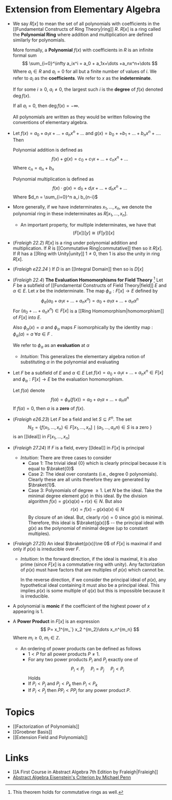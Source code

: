 # Extension from Elementary Algebra
* We say $R[x]$ to mean the set of all polynomials with coefficients in the [[Fundamental Constructs of Ring Theory|ring]] $R$.  $R[x]$ is a ring called the **Polynomial Ring** where addition and multiplication are defined similarly for polynomials.
  
  More formally, a **Polynomial** $f(x)$ with coefficients in $R$ is an infinite formal sum 
  $$
  \sum_{i=0}^\infty a_ix^i  = a_0 + a_1x+\dots +a_nx^n+\dots
  $$
  Where $a_i\in R$ and $a_i=0$ for all but a finite number of values of $i$. We refer to $a_i$ as the **coefficients**. We refer to $x$ as the **indeterminate**.
  
  If for some $i\ge 0$, $a_i\ne 0$, the largest such $i$ is the **degree** of $f(x)$ denoted $\deg f(x)$.
  
  If all $a_i=0$, then $\deg f(x)=-\infty$. 
  
  All polynomials are written as they would be written following the conventions of elementary algebra.

* Let $f(x)=a_0+a_1x+\dots +a_nx^n + \dots$ and $g(x) = b_0 ++b_1 + \dots + b_nx^n + \dots$. Then 
  
  Polynomial addition is defined as 
  $$
  f(x) + g(x) = c_0 + c_1x + \dots + c_nx^n + \dots
  $$
  Where $c_n=a_n + b_n$
  
  Polynomial multiplication is defined as
  $$
  f(x)\cdot g(x) = d_0+ d_ix + \dots + d_nx^n +\dots 
  $$
  Where $d_n = \sum_{i=0}^n a_i b_{n-i}$ 
* More generally, if we have indeterminates $x_1,\dots,x_n$, we denote the polynomial ring in these indeterminates as $R[x_1,\dots,x_n]$.
	* An important property, for multiple indeterminates, we have that
	  $$
	  (F[x])[y] \cong (F[y])[x]
	  $$

* (*Fraleigh 22.2*) $R[x]$ is a ring under polynomial addition and multiplication. If $R$ is [[Commutative Ring|commutative]] then so it $R[x]$. If $R$ has a [[Ring with Unity|unity]] $1\ne 0$, then $1$ is also the unity in ring $R[x]$. 
* (*Fraleigh e22.24* ) If $D$ is an [[Integral Domain]] then so is $D[x]$


* (*Fraleigh 22.4*) **The Evaluation Homomorphisms for Field Theory**  [^eval_hom] Let $F$ be a subfield of [[Fundamental Constructs of Field Theory|field]] $E$ and $\alpha\in E$. Let $x$ be the indeterminate. The map $\phi_\alpha: F[x]\to E$ defined by
  $$
  \phi_a(a_0 + a_1x + \dots + a_nx^n) = a_0+a_1\alpha + \dots + a_n\alpha^n
  $$
  For $(a_0+\dots +a_nx^n)\in F[x]$ is a [[Ring Homomorphism|homomorphism]] of $F[x]$ into $E$.
  
  Also $\phi_\alpha(x)=\alpha$ and $\phi_\alpha$ maps $F$ isomorphically by the identity map : $\phi_\alpha(a) = a$ $\forall a\in F$ .
  
  We refer to $\phi_\alpha$ as an **evaluation** at $\alpha$
	* *Intuition*: This generalizes the elementary algebra notion of substituting $\alpha$ in the polynomial and evaluating

* Let $F$ be a subfield of $E$ and $\alpha\in E$   Let $f(x)=a_0+a_1x + \dots + a_nx^n\in F[x]$ and $\phi_\alpha:F[x]\to E$ be the evaluation homomorphism. 
  
  Let $f(\alpha)$ denote
  $$
  f(\alpha) = \phi_\alpha(f(x)) = a_0 + a_1\alpha + \dots + a_n \alpha^n
  $$
  If $f(\alpha)=0$, then $\alpha$ is a **zero** of $f(x)$. 

[^eval_hom]: This theorem holds for commutative rings as well. 


* (*Fraleigh e26.23*) Let $F$ be a field and let $S\subseteq F^n$. The set 
  $$
  N_S = \{f(x_1,\dots,x_n) \in F[x_1,\dots,x_n] \mid (a_1,\dots,a_nn)\in S \text{ is a zero }\}
  $$
  is an [[Ideal]] in  $F[x_1,\dots,x_n]$


* (*Fraleigh 27.24*) If $F$ is a field, every [[Ideal]] in $F[x]$ is principal
	* *Intuition*: There are three cases to consider
		* Case $1$: The trivial ideal $\{0\}$ which is clearly principal because it is equal to $\braket{0}$
		* Case 2: The ideal over constants (i.e., degree $0$ polynomials). Clearly these are all units therefore they are generated by $\braket{1}$. 
		* Case 3: Polynomials of degree $\ge 1$. Let $N$ be the ideal. Take the minimal degree element $g(x)$ in this ideal. By the division algorithm $f(x)=g(x)q(x)+r(x)\in N$. But also 
		  $$
		  r(x) = f(x)-g(x)q(x)\in N
		  $$
		  By closure of an ideal. But, clearly $r(x)=0$ since $g(x)$ is minimal.  Therefore, this ideal is $\braket{g(x)}$ -- the principal ideal with $g(x)$ as the polynomial of minimal degree (up to constant multiples).

* (*Fraleigh 27.25*) An ideal $\braket{p(x)}\ne 0$ of $F[x]$ is maximal if and only if $p(x)$ is irreducible over $F$.
	* *Intuition*: In the forward direction, if the ideal is maximal, it is also prime (since $F[x]$ is a commutative ring with unity).  Any factorization of $p(x)$ must have factors that are multiples of $p(x)$ which cannot be. 
	  
	  In the reverse direction, if we consider the principal ideal of $p(x)$, any hypothetical ideal containing it must also be a principal ideal. This implies $p(x)$ is some multiple of $q(x)$ but this is impossible because it is irreducible.

* A polynomial is **monic** if the coefficient of the highest power of $x$ appearing is $1$. 
* A **Power Product** in $F[x]$ is an expression
  $$
  P= x_1^{m_`} x_2 ^{m_2}\dots x_n^{m_n}
  $$
  Where $m_i\ge 0$, $m_i\in\mathbb{Z}$. 
	* An ordering of power products can be defined as follows
		* $1<P$ for all power products $P\ne 1$.
		* For any two power products $P_i$ and $P_j$ exactly one of 
		  $$
		  P_i< P_j \ \ \ \ \ P_i = P_j \ \ \ \ \ P_j < P_i
		  $$
		  Holds
		* If $P_i < P_j$ and $P_j < P_k$ then $P_i < P_k$
		* If $P_i < P_j$ then $PP_i < PP_j$ for any power product $P$.


# Topics
* [[Factorization of Polynomials]]
* [[Groebner Basis]]
* [[Extension Field and Polynomials]]

# Links
* [[A First Course in Abstract Algebra 7th Edition by Fraleigh|Fraleigh]]
* [Abstract Algebra Eisenstein's Criterion by Michael Penn](https://www.youtube.com/watch?v=WEFM0favZv0&t=965s)